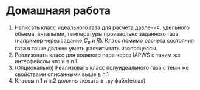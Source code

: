 # Домашнаяя работа

1) Написать класс идеального газа для расчета давления, удельного обьема, энтальпии, температуры произвольно заданного газа (например через задание $C_p$ и $R$). Класс помимо расчета состояния газа в точке должен уметь расчитывать изопроцессы.
2) Реализовать класс для водяного пара через IAPWS c таким же интерфейсом что и в п.1
3) (Опционально) Реализовать класс полуидеального газа с теми же свойствами описанными выше в п.1
4) Классы п.1 и п.2 должны лежать в `.py` файл(e/лах)
